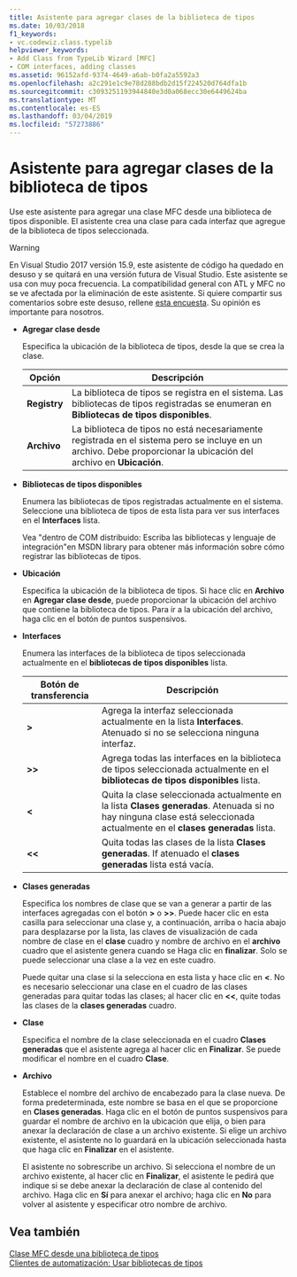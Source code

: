 ```yaml
---
title: Asistente para agregar clases de la biblioteca de tipos
ms.date: 10/03/2018
f1_keywords:
- vc.codewiz.class.typelib
helpviewer_keywords:
- Add Class from TypeLib Wizard [MFC]
- COM interfaces, adding classes
ms.assetid: 96152afd-9374-4649-a6ab-b0fa2a5592a3
ms.openlocfilehash: a2c291e1c9e78d288bdb2d15f224520d764dfa1b
ms.sourcegitcommit: c3093251193944840e3d0a068ecc30e6449624ba
ms.translationtype: MT
ms.contentlocale: es-ES
ms.lasthandoff: 03/04/2019
ms.locfileid: "57273886"
---
```

# <a name="add-class-from-typelib-wizard"></a>Asistente para agregar clases de la biblioteca de tipos

Use este asistente para agregar una clase MFC desde una biblioteca de tipos disponible. El asistente crea una clase para cada interfaz que agregue de la biblioteca de tipos seleccionada.

> [!WARNING]
> En Visual Studio 2017 versión 15.9, este asistente de código ha quedado en desuso y se quitará en una versión futura de Visual Studio. Este asistente se usa con muy poca frecuencia. La compatibilidad general con ATL y MFC no se ve afectada por la eliminación de este asistente. Si quiere compartir sus comentarios sobre este desuso, rellene [esta encuesta](https://www.surveymonkey.com/r/QDWKKCN). Su opinión es importante para nosotros.

- **Agregar clase desde**

   Especifica la ubicación de la biblioteca de tipos, desde la que se crea la clase.

   |Opción|Descripción|
   |------------|-----------------|
   |**Registry**|La biblioteca de tipos se registra en el sistema. Las bibliotecas de tipos registradas se enumeran en **Bibliotecas de tipos disponibles**.|
   |**Archivo**|La biblioteca de tipos no está necesariamente registrada en el sistema pero se incluye en un archivo. Debe proporcionar la ubicación del archivo en **Ubicación**.|

- **Bibliotecas de tipos disponibles**

   Enumera las bibliotecas de tipos registradas actualmente en el sistema. Seleccione una biblioteca de tipos de esta lista para ver sus interfaces en el **Interfaces** lista.

   Vea "dentro de COM distribuido: Escriba las bibliotecas y lenguaje de integración"en MSDN library para obtener más información sobre cómo registrar las bibliotecas de tipos.

- **Ubicación**

   Especifica la ubicación de la biblioteca de tipos. Si hace clic en **Archivo** en **Agregar clase desde**, puede proporcionar la ubicación del archivo que contiene la biblioteca de tipos. Para ir a la ubicación del archivo, haga clic en el botón de puntos suspensivos.

- **Interfaces**

   Enumera las interfaces de la biblioteca de tipos seleccionada actualmente en el **bibliotecas de tipos disponibles** lista.

   |Botón de transferencia|Descripción|
   |---------------------|-----------------|
   |**>**|Agrega la interfaz seleccionada actualmente en la lista **Interfaces**. Atenuado si no se selecciona ninguna interfaz.|
   |**>>**|Agrega todas las interfaces en la biblioteca de tipos seleccionada actualmente en el **bibliotecas de tipos disponibles** lista.|
   |**\<**|Quita la clase seleccionada actualmente en la lista **Clases generadas**. Atenuada si no hay ninguna clase está seleccionada actualmente en el **clases generadas** lista.|
   |**\<\<**|Quita todas las clases de la lista **Clases generadas**. If atenuado el **clases generadas** lista está vacía.|

- **Clases generadas**

   Especifica los nombres de clase que se van a generar a partir de las interfaces agregadas con el botón **>** o **>>**. Puede hacer clic en esta casilla para seleccionar una clase y, a continuación, arriba o hacia abajo para desplazarse por la lista, las claves de visualización de cada nombre de clase en el **clase** cuadro y nombre de archivo en el **archivo** cuadro que el asistente genera cuando se Haga clic en **finalizar**. Solo se puede seleccionar una clase a la vez en este cuadro.

   Puede quitar una clase si la selecciona en esta lista y hace clic en **<**. No es necesario seleccionar una clase en el cuadro de las clases generadas para quitar todas las clases; al hacer clic en **<<**, quite todas las clases de la **clases generadas** cuadro.

- **Clase**

   Especifica el nombre de la clase seleccionada en el cuadro **Clases generadas** que el asistente agrega al hacer clic en **Finalizar**. Se puede modificar el nombre en el cuadro **Clase**.

- **Archivo**

   Establece el nombre del archivo de encabezado para la clase nueva. De forma predeterminada, este nombre se basa en el que se proporcione en **Clases generadas**. Haga clic en el botón de puntos suspensivos para guardar el nombre de archivo en la ubicación que elija, o bien para anexar la declaración de clase a un archivo existente. Si elige un archivo existente, el asistente no lo guardará en la ubicación seleccionada hasta que haga clic en **Finalizar** en el asistente.

   El asistente no sobrescribe un archivo. Si selecciona el nombre de un archivo existente, al hacer clic en **Finalizar**, el asistente le pedirá que indique si se debe anexar la declaración de clase al contenido del archivo. Haga clic en **Sí** para anexar el archivo; haga clic en **No** para volver al asistente y especificar otro nombre de archivo.

## <a name="see-also"></a>Vea también

[Clase MFC desde una biblioteca de tipos](../../mfc/reference/adding-an-mfc-class-from-a-type-library.md)<br/>
[Clientes de automatización: Usar bibliotecas de tipos](../../mfc/automation-clients-using-type-libraries.md)
